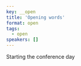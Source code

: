 ```yaml
---
key: __open
title: 'Opening words'
format: open
tags:
  - open
speakers: []
---
```

Starting the conference day
